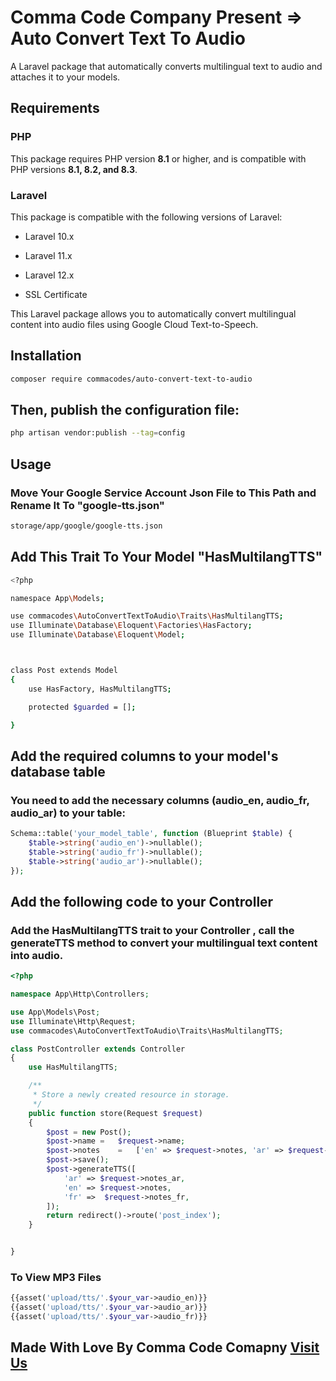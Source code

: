 # Comma Code Company Present => Auto Convert Text To Audio

A Laravel package that automatically converts multilingual text to audio and attaches it to your models.

## Requirements

### PHP
This package requires PHP version **8.1** or higher, and is compatible with PHP versions **8.1, 8.2, and 8.3**.

### Laravel
This package is compatible with the following versions of Laravel:

- Laravel 10.x
- Laravel 11.x
- Laravel 12.x

- SSL Certificate

This Laravel package allows you to automatically convert multilingual content into audio files using Google Cloud Text-to-Speech.

## Installation

```bash
composer require commacodes/auto-convert-text-to-audio
```
## Then, publish the configuration file:

```bash
php artisan vendor:publish --tag=config
```
## Usage

### Move Your Google Service Account Json File to This Path and Rename It To "google-tts.json"
```bash
storage/app/google/google-tts.json
```

## Add This Trait To Your Model "HasMultilangTTS"
```bash
<?php

namespace App\Models;

use commacodes\AutoConvertTextToAudio\Traits\HasMultilangTTS;
use Illuminate\Database\Eloquent\Factories\HasFactory;
use Illuminate\Database\Eloquent\Model;



class Post extends Model
{
    use HasFactory, HasMultilangTTS;

    protected $guarded = [];

}
```


## Add the required columns to your model's database table
### You need to add the necessary columns (audio_en, audio_fr, audio_ar) to your table:
```php
Schema::table('your_model_table', function (Blueprint $table) {
    $table->string('audio_en')->nullable();
    $table->string('audio_fr')->nullable();
    $table->string('audio_ar')->nullable();
});
```
## Add the following code to your Controller
### Add the HasMultilangTTS trait to your  Controller , call the generateTTS method to convert your multilingual text content into audio.

```php
<?php

namespace App\Http\Controllers;

use App\Models\Post;
use Illuminate\Http\Request;
use commacodes\AutoConvertTextToAudio\Traits\HasMultilangTTS;

class PostController extends Controller
{
    use HasMultilangTTS;

    /**
     * Store a newly created resource in storage.
     */
    public function store(Request $request)
    {
        $post = new Post();
        $post->name =   $request->name;
        $post->notes    =   ['en' => $request->notes, 'ar' => $request->notes_ar, 'fr' => $request->notes_fr];
        $post->save();
        $post->generateTTS([
            'ar' => $request->notes_ar,
            'en' => $request->notes,
            'fr' =>  $request->notes_fr,
        ]);
        return redirect()->route('post_index');
    }


}
```
### To View MP3 Files

```php
{{asset('upload/tts/'.$your_var->audio_en)}}
{{asset('upload/tts/'.$your_var->audio_ar)}}
{{asset('upload/tts/'.$your_var->audio_fr)}}
```

## Made With Love By Comma Code Comapny <a href="https://commacodes.com/" target="_blank">Visit Us</a>
